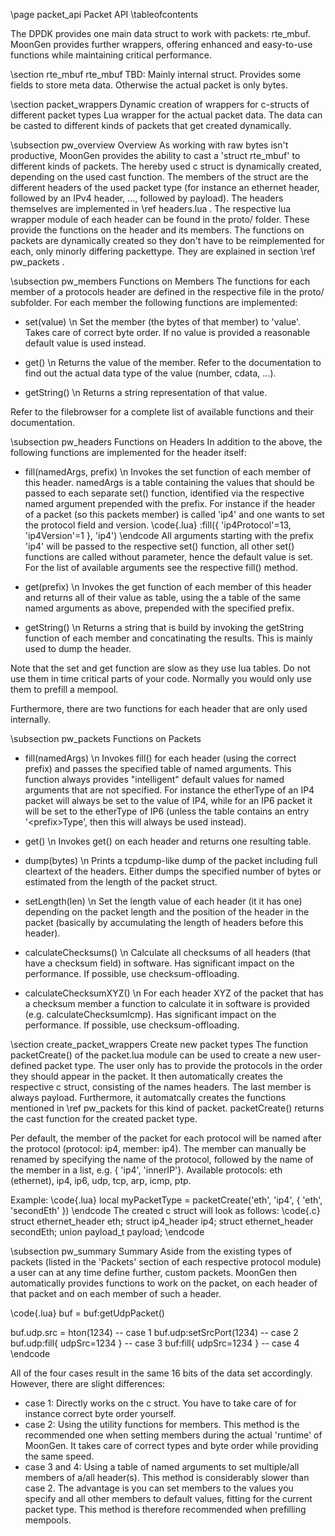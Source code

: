 \page packet_api Packet API
\tableofcontents

The DPDK provides one main data struct to work with packets: rte_mbuf. MoonGen provides further wrappers, offering enhanced and easy-to-use functions while maintaining critical performance.

\section rte_mbuf rte_mbuf
TBD: Mainly internal struct. Provides some fields to store meta data. Otherwise the actual packet is only bytes.

\section packet_wrappers Dynamic creation of wrappers for c-structs of different packet types
Lua wrapper for the actual packet data. The data can be casted to different kinds of packets that get created dynamically.

\subsection pw_overview Overview
As working with raw bytes isn't productive, MoonGen provides the ability to cast a 'struct rte_mbuf' to different kinds of packets. 
The hereby used c struct is dynamically created, depending on the used cast function. 
The members of the struct are the different headers of the used packet type (for instance an ethernet header, followed by an IPv4 header, ..., followed by payload). 
The headers themselves are implemented in \ref headers.lua .
The respective lua wrapper module of each header can be found in the proto/ folder. 
These provide the functions on the header and its members. 
The functions on packets are dynamically created so they don't have to be reimplemented for each, only minorly differing packettype. 
They are explained in section \ref pw_packets .

\subsection pw_members Functions on Members
The functions for each member of a protocols header are defined in the respective file in the proto/ subfolder. For each member the following functions are implemented:
- set(value) \n
  Set the member (the bytes of that member) to 'value'. Takes care of correct byte order. If no value is provided a reasonable default value is used instead.

- get() \n
  Returns the value of the member. Refer to the documentation to find out the actual data type of the value (number, cdata, ...).

- getString() \n
  Returns a string representation of that value.

Refer to the filebrowser for a complete list of available functions and their documentation.

\subsection pw_headers Functions on Headers
In addition to the above, the following functions are implemented for the header itself:
- fill(namedArgs, prefix) \n
  Invokes the set function of each member of this header. namedArgs is a table containing the values that should be passed to each separate set() function, identified via the respective named argument prepended with the prefix.
  For instance if the header of a packet (so this packets member) is called 'ip4' and one wants to set the protocol field and version.
\code{.lua}
:fill({ 'ip4Protocol'=13, 'ip4Version'=1 }, 'ip4')
\endcode
  All arguments starting with the prefix 'ip4' will be passed to the respective set() function, all other set() functions are called without parameter, hence the default value is set.
  For the list of available arguments see the respective fill() method.

- get(prefix) \n
  Invokes the get function of each member of this header and returns all of their value as table, using the a table of the same named arguments as above, prepended with the specified prefix.

- getString() \n
  Returns a string that is build by invoking the getString function of each member and concatinating the results. This is mainly used to dump the header. 

Note that the set and get function are slow as they use lua tables. Do not use them in time critical parts of your code. Normally you would only use them to prefill a mempool.

Furthermore, there are two functions for each header that are only used internally.

\subsection pw_packets Functions on Packets

- fill(namedArgs) \n
  Invokes fill() for each header (using the correct prefix) and passes the specified table of named arguments. This function always provides "intelligent" default values for named arguments that are not specified. 
  For instance the etherType of an IP4 packet will always be set to the value of IP4, while for an IP6 packet it will be set to the etherType of IP6 (unless the table contains an entry '&lt;prefix&gt;Type', then this will always be used instead). 

- get() \n
  Invokes get() on each header and returns one resulting table.

- dump(bytes) \n
  Prints a tcpdump-like dump of the packet including full cleartext of the headers. Either dumps the specified number of bytes or estimated from the length of the packet struct.

- setLength(len) \n
  Set the length value of each header (it it has one) depending on the packet length and the position of the header in the packet (basically by accumulating the length of headers before this header).

- calculateChecksums() \n
  Calculate all checksums of all headers (that have a checksum field) in software. Has significant impact on the performance. If possible, use checksum-offloading. <!-- TODO link it-->

- calculateChecksumXYZ() \n
  For each header XYZ of the packet that has a checksum member a function to calculate it in software is provided (e.g. calculateChecksumIcmp). Has significant impact on the performance. If possible, use checksum-offloading.


\section create_packet_wrappers Create new packet types
The function packetCreate() of the packet.lua module can be used to create a new user-defined packet type. The user only has to provide the protocols in the order they should appear in the packet. It then automatically creates the respective c struct, consisting of the names headers. The last member is always payload. Furthermore, it automatcally creates the functions mentioned in \ref pw_packets for this kind of packet. packetCreate() returns the cast function for the created packet type.

Per default, the member of the packet for each protocol will be named after the protocol (protocol: ip4, member: ip4). The member can manually be renamed by specifying the name of the protocol, followed by the name of the member in a list, e.g. { 'ip4', 'innerIP'}.
Available protocols: eth (ethernet), ip4, ip6, udp, tcp, arp, icmp, ptp.

Example:
\code{.lua}
local myPacketType = packetCreate('eth', 'ip4', { 'eth', 'secondEth' })
\endcode
The created c struct will look as follows:
\code{.c}
struct ethernet_header eth;
struct ip4_header ip4;
struct ethernet_header secondEth;
union payload_t payload;
\endcode

\subsection pw_summary Summary
Aside from the existing types of packets (listed in the 'Packets' section of each respective protocol module) a user can at any time define further, custom packets. MoonGen then automatically provides functions to work on the packet, on each header of that packet and on each member of such a header. 

\code{.lua}
buf = buf:getUdpPacket()

buf.udp.src = hton(1234)     -- case 1
buf.udp:setSrcPort(1234)     -- case 2
buf.udp:fill{ udpSrc=1234 }  -- case 3
buf:fill{ udpSrc=1234 }      -- case 4
\endcode

All of the four cases result in the same 16 bits of the data set accordingly. However, there are slight differences:
- case 1: Directly works on the c struct. You have to take care of for instance correct byte order yourself.
- case 2: Using the utility functions for members. This method is the recommended one when setting members during the actual 'runtime' of MoonGen. It takes care of correct types and byte order while providing the same speed.
- case 3 and 4: Using a table of named arguments to set multiple/all members of a/all header(s). This method is considerably slower than case 2. The advantage is you can set members to the values you specify and all other members to default values, fitting for the current packet type. This method is therefore recommended when prefilling mempools.
